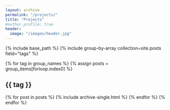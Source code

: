 ```yaml
---
layout: archive
permalink: "/projects/"
title: "Projects"
#author_profile: true
header:
  image: "/images/header.jpg"
---
```

  {% include base_path %}
  {% include group-by-array collection=site.posts field="tags" %}

  {% for tag in group_names %}
    {% assign posts = group_items[forloop.index0] %}
    <h2 id="{{ tag | slugify }}" class="archive__subtitle">{{ tag }}</h2>
    {% for post in posts %}
      {% include archive-single.html %}
    {% endfor %}
  {% endfor %}

